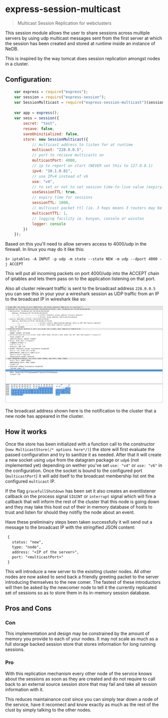# express-session-multicast

> Multicast Session Replication for webclusters

This session module allows the user to share sessions across multiple servers by
using udp multicast messages sent from the first server at which the session has
been created and stored at runtime inside an instance of NeDB.

This is inspired by the way tomcat does session replication amongst nodes in a cluster.

## Configuration:

```javascript
	var express = require("express");
	var session = require("express-session");
	var SessionMulticast = require("express-session-multicast")(session);

	var app = express();
	var sess = session({
		secret: "test",
		resave: false,
		saveUninitialized: false,
		store: new SessionMulticast({
		    // multicast address to listen for at runtime
			multicast: "228.0.0.5",
			// port to recieve multicasts on
			multicastPort: 4000,
			// ip to report on start (NEVER set this to 127.0.0.1)
			ipv4: "10.1.0.81",
			// use IPv4 instead of v6
			use: "v4",
			// to set or not to set session time-to-live value (expiry)
			useSessionTTL: true,
			// expiry time for sessions
			sessionTTL: 1000,
			// multicast packet ttl (ie. 3 hops means 3 routers may be between this and the next server
			multicastTTL: 1,
			// logging facility ie. bunyan, console or winston
			logger: console
		})
	});
```

Based on this you'll need to allow servers access to 4000/udp in the firewall. In linux you may do it like this:

```shell
$> iptables -A INPUT -p udp -m state --state NEW -m udp --dport 4000 -j ACCEPT
```

This will put all incoming packets on port 4000/udp into the ACCEPT chain of iptables and lets them pass on
to the application listening on that port.

Also all cluster relevant traffic is sent to the broadcast address `228.0.0.5` you can see this in your
your a wireshark session as UDP traffic from an IP to the broadcast IP in wireshark like so:

![Wireshark Paket Analysis](assets/wireshark_node_up.png)

The broadcast address shown here is the notification to the cluster that a new node has appeared in the cluster.

## How it works

Once the store has been initialized with a function call to the constructor (`new MulticastStore(/* options here*/)`)
the store will first evaluate the passed configuration and try to sanitize it as needed. After that it will
create a new socket using `udp4` from the datagram package or `udp6` (not implemented yet) depending on wether
you've set `use: "v4"` or `use: "v6"` in the configuration. Once the socket is bound to the configured port
(`multicastPort`) it will add itself to the broadcast membership list ont the configured `multicast` IP.

If the flag `gracefullShutdown` has been set it also creates an eventlistener callback on the process signal
`SIGINT` or `interrupt` signal which will fire a callback that will inform the rest of the cluster that this
node is going down and they may take this host out of their in memory database of hosts to trust and listen
for should they notifiy the node about an event.

Have these preliminairy steps been taken successfully it will send out a message to the broadcast IP with the
stringified JSON content:

```
 {
   status: "new",
   type: "node",
   address: "<IP of the server>",
   port: "<multicastPort>"
 }
```

This will introduce a new server to the exisiting cluster nodes. All other nodes are now asked to send back
a friendly greeting packet to the server introducing themselves to the new comer. The fastest of these
introductors will then be asked by the newcomer node to tell it the currently replicated set of sessions so
as to store them in its in-memory session database.


## Pros and Cons

### Con

This implementation and design may be constrained by the amount of memory you provide to each of your nodes.
It may not scale as much as a full storage backed session store that stores information for long running
sessions. 

### Pro

With this replication mechanism every other node of the service knows about the sessions as soon as they are
created and do not require to call back to an external source session store that may fail and take all session
information with it.

This reduces maintainance cost since you can simply tear down a node of the service, have it reconnect and
know exactly as much as the rest of the clust by simply talking to the other nodes.

